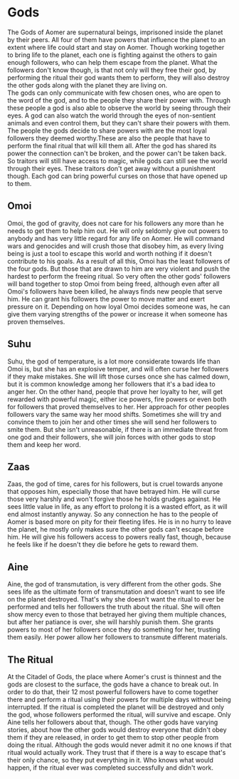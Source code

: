# Gods

The Gods of Aomer are supernatural beings, imprisoned inside the planet by their peers. All four of them have powers that influence the planet to an extent where life could start and stay on Aomer. Though working together to bring life to the planet, each one is fighting against the others to gain enough followers, who can help them escape from the planet. What the followers don't know though, is that not only will they free their god, by performing the ritual their god wants them to perform, they will also destroy the other gods along with the planet they are living on.   
The gods can only communicate with few chosen ones, who are open to the word of the god, and to the people they share their power with. Through these people a god is also able to observe the world by seeing through their eyes.
A god can also watch the world through the eyes of non-sentient animals and even control them, but they can't share their powers with them.
The people the gods decide to share powers with are the most loyal followers they deemed worthy.These are also the people that have to perform the final ritual that will kill them all. After the god has shared its power the connection can't be broken, and the power can't be taken back. So traitors will still have access to magic, while gods can still see the world through their eyes. These traitors don't get away	without a punishment though. Each god can bring powerful curses on those that have opened up to them.  

## Omoi

Omoi, the god of gravity, does not care for his followers any more than he needs to get them to help him out. He will only seldomly give out powers to anybody and has very little regard for any life on Aomer. He will command wars and genocides and will crush those that disobey him, as every living being is just a tool to escape this world and worth nothing if it doesn't contribute to his goals. As a result of all this, Omoi has the least followers of the four gods. But those that are drawn to him are very violent and push the hardest to perform the freeing ritual. So very often the other gods' followers will band together to stop Omoi from being freed, although even after all Omoi's followers have been killed, he always finds new people that serve him. He can grant his followers the power to move matter and exert pressure on it. Depending on how loyal Omoi decides someone was, he can give them varying strengths of the power or increase it when someone has proven themselves. 

## Suhu

Suhu, the god of temperature, is a lot more considerate towards life than Omoi is, but she has an explosive temper, and will often curse her followers if they make mistakes. She will lift those curses once she has calmed down, but it is common knowledge among her followers that it's a bad idea to anger her. On the other hand, people that prove her loyalty to her, will get rewarded with powerful magic, either ice powers, fire powers or even both for followers that proved themselves to her. Her approach for other peoples followers vary the same way her mood shifts. Sometimes she will try and convince them to join her and other times she will send her followers to smite them. But she isn't unreasonable, if there is an immediate threat from one god and their followers, she will join forces with other gods to stop them and keep her word.

## Zaas

Zaas, the god of time, cares for his followers, but is cruel towards anyone that opposes him, especially those that have  betrayed him. He will curse those very harshly and won't forgive those he holds grudges against. He sees little value in life, as any effort to prolong it is a wasted effort, as it will end almost instantly anyway. So any connection he has to the people of Aomer is based more on pity for their fleeting lifes. He is in no hurry to leave the planet, he mostly only makes sure the other gods can't escape before him. He will give his followers access to powers really fast, though, because he feels like if he doesn't they die before he gets to reward them. 

## Aine

Aine, the god of transmutation, is very different from the other gods. She sees life as the ultimate form of transmutation and doesn't want to see life on the planet destroyed. That's why she doesn't want the ritual to ever be performed and tells her followers the truth about the ritual. She will often show mercy even to those that betrayed her giving them multiple chances, but after her patiance is over, she will harshly punish them. She grants powers to most of her followers once they do something for her, trusting them easily. Her power allow her followers to transmute different materials.

## The Ritual

At the Citadel of Gods, the place where Aomer's crust is thinnest and the gods are closest to the surface, the gods have a chance to break out. In order to do that, their 12 most powerful followers have to come together there and perform a ritual using their powers for multiple days without being interrupted. If the ritual is completed the planet will be destroyed and only the god, whose followers performed the ritual, will survive and escape. Only Aine tells her followers about that, though. The other gods have varying stories, about how the other gods would destroy everyone that didn't obey them if they are released, in order to get them to stop other people from doing the ritual. Although the gods would never admit it no one knows if that ritual would actually work. They trust that if there is a way to escape that's their only chance, so they put everything in it. Who knows what would happen, if the ritual ever was completed successfully and didn't work.
